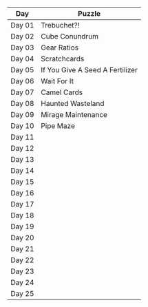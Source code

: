 
| Day  | Puzzle |
| ---- | ------ |
| Day 01  | Trebuchet?!  |
| Day 02  | Cube Conundrum  |
| Day 03  | Gear Ratios  |
| Day 04  | Scratchcards  |
| Day 05  | If You Give A Seed A Fertilizer  |
| Day 06  | Wait For It  |
| Day 07  | Camel Cards  |
| Day 08  | Haunted Wasteland  |
| Day 09  | Mirage Maintenance  |
| Day 10  | Pipe Maze  |
| Day 11  |   |
| Day 12  |   |
| Day 13  |   |
| Day 14  |   |
| Day 15  |   |
| Day 16  |   |
| Day 17  |   |
| Day 18  |   |
| Day 19  |   |
| Day 20  |   |
| Day 21  |   |
| Day 22  |   |
| Day 23  |   |
| Day 24  |   |
| Day 25  |   |

